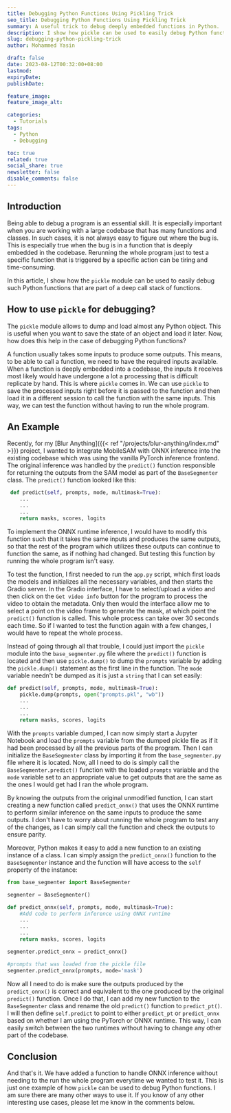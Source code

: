 ```yaml
---
title: Debugging Python Functions Using Pickling Trick
seo_title: Debugging Python Functions Using Pickling Trick
summary: A useful trick to debug deeply embedded functions in Python.
description: I show how pickle can be used to easily debug Python functions.
slug: debugging-python-pickling-trick
author: Mohammed Yasin

draft: false
date: 2023-08-12T00:32:00+08:00
lastmod:
expiryDate: 
publishDate: 

feature_image: 
feature_image_alt: 

categories:
  - Tutorials
tags:
  - Python
  - Debugging

toc: true
related: true
social_share: true
newsletter: false
disable_comments: false
---
```


## Introduction

Being able to debug a program is an essential skill. It is especially important when you are working with a large codebase that has many functions and classes. In such cases, it is not always easy to figure out where the bug is. This is especially true when the bug is in a function that is deeply embedded in the codebase. Rerunning the whole program just to test a specific function that is triggered by a specific action can be tiring and time-consuming.

In this article, I show how the `pickle` module can be used to easily debug such Python functions that are part of a deep call stack of functions.

## How to use `pickle` for debugging?

The `pickle` module allows to dump and load almost any Python object. This is useful when you want to save the state of an object and load it later. Now, how does this help in the case of debugging Python functions?

A function usually takes some inputs to produce some outputs. This means, to be able to call a function, we need to have the required inputs available. When a function is deeply embedded into a codebase, the inputs it receives most likely would have undergone a lot a processing that is difficult replicate by hand. This is where `pickle` comes in. We can use `pickle` to save the processed inputs right before it is passed to the function and then load it in a different session to call the function with the same inputs. This way, we can test the function without having to run the whole program.

## An Example

Recently, for my [Blur Anything]({{< ref "/projects/blur-anything/index.md" >}}) project, I wanted to integrate MobileSAM with ONNX inference into the existing codebase which was using the vanilla PyTorch inference frontend. The original inference was handled by the `predict()` function responsible for returning the outputs from the SAM model as part of the `BaseSegmenter` class. The `predict()` function looked like this:

```python
 def predict(self, prompts, mode, multimask=True):
    ...
    ...
    ...
    return masks, scores, logits
```

To implement the ONNX runtime inference, I would have to modify this function such that it takes the same inputs and produces the same outputs, so that the rest of the program which utilizes these outputs can continue to function the same, as if nothing had changed. But testing this function by running the whole program isn't easy.

To test the function, I first needed to run the `app.py` script, which first loads the models and initializes all the necessary variables, and then starts the Gradio server. In the Gradio interface, I have to select/upload a video and then click on the `Get video info` button for the program to process the video to obtain the metadata. Only then would the interface allow me to select a point on the video frame to generate the mask, at which point the `predict()` function is called. This whole process can take over 30 seconds each time. So if I wanted to test the function again with a few changes, I would have to repeat the whole process.

Instead of going through all that trouble, I could just import the `pickle` module into the `base_segmenter.py` file where the `predict()` function is located and then use `pickle.dump()` to dump the `prompts` variable by adding the `pickle.dump()` statement as the first line in the function. The `mode` variable needn't be dumped as it is just a `string` that I can set easily:

```python
def predict(self, prompts, mode, multimask=True):
    pickle.dump(prompts, open("prompts.pkl", "wb"))
    ...
    ...
    ...
    return masks, scores, logits
```

With the `prompts` variable dumped, I can now simply start a Jupyter Notebook and load the `prompts` variable from the dumped pickle file as if it had been processed by all the previous parts of the program. Then I can initialize the `BaseSegmenter` class by importing it from the `base_segmenter.py` file where it is located. Now, all I need to do is simply call the `BaseSegmenter.predict()` function with the loaded `prompts` variable and the `mode` variable set to an appropriate value to get outputs that are the same as the ones I would get had I ran the whole program.

By knowing the outputs from the original unmodified function, I can start creating a new function called `predict_onnx()` that uses the ONNX runtime to perform similar inference on the same inputs to produce the same outputs. I don't have to worry about running the whole program to test any of the changes, as I can simply call the function and check the outputs to ensure parity.

Moreover, Python makes it easy to add a new function to an existing instance of a class. I can simply assign the `predict_onnx()` function to the `BaseSegmenter` instance and the function will have access to the `self` property of the instance:

```python
from base_segmenter import BaseSegmenter

segmenter = BaseSegmenter()

def predict_onnx(self, prompts, mode, multimask=True):
    #Add code to perform inference using ONNX runtime
    ...
    ...
    ...
    return masks, scores, logits

segmenter.predict_onnx = predict_onnx()

#prompts that was loaded from the pickle file
segmenter.predict_onnx(prompts, mode='mask')
```

Now all I need to do is make sure the outputs produced by the `predict_onnx()` is correct and equivalent to the one produced by the original `predict()` function. Once I do that, I can add my new function to the `BaseSegmenter` class and rename the old `predict()` function to `predict_pt()`. I will then define `self.predict` to point to either `predict_pt` or `predict_onnx` based on whether I am using the PyTorch or ONNX runtime. This way, I can easily switch between the two runtimes without having to change any other part of the codebase.

## Conclusion

And that's it. We have added a function to handle ONNX inference without needing to the run the whole program everytime we wanted to test it. This is just one example of how `pickle` can be used to debug Python functions. I am sure there are many other ways to use it. If you know of any other interesting use cases, please let me know in the comments below.